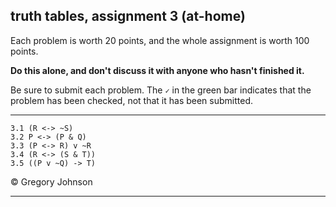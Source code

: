 ## truth tables, assignment 3 (at-home)

Each problem is worth 20 points, and the whole assignment is worth 100 points. 

**Do this alone, and don't discuss it with anyone who hasn't finished it.**

Be sure to submit each problem. The `✓` in the green bar indicates that the problem has been checked, not that it has been submitted.

---

~~~{.TruthTable .Simple system="magnusSL" options="nocounterexample" points="20" late-credit="16"}
3.1 (R <-> ~S)
3.2 P <-> (P & Q) 
3.3 (P <-> R) v ~R
3.4 (R <-> (S & T))
3.5 ((P v ~Q) -> T)
~~~

<p>&copy; <script>document.write(new Date().getFullYear())</script> Gregory Johnson</p> 

---